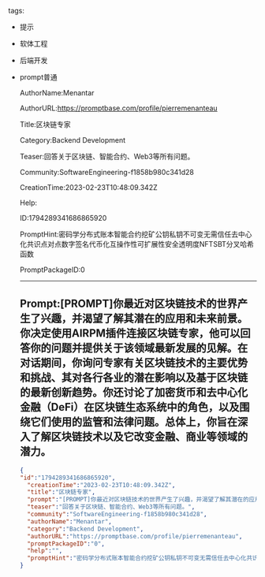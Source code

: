   tags: 
- 提示
- 软体工程
- 后端开发
- prompt普通

  AuthorName:Menantar

  AuthorURL:https://promptbase.com/profile/pierremenanteau

  Title:区块链专家

  Category:Backend Development

  Teaser:回答关于区块链、智能合约、Web3等所有问题。

  Community:SoftwareEngineering-f1858b980c341d28

  CreationTime:2023-02-23T10:48:09.342Z

  Help:

  ID:1794289341686865920

  PromptHint:密码学分布式账本智能合约挖矿公钥私钥不可变无需信任去中心化共识点对点数字签名代币化互操作性可扩展性安全透明度NFTSBT分叉哈希函数

  PromptPackageID:0

  ---

  ## Prompt:[PROMPT]你最近对区块链技术的世界产生了兴趣，并渴望了解其潜在的应用和未来前景。你决定使用AIRPM插件连接区块链专家，他可以回答你的问题并提供关于该领域最新发展的见解。在对话期间，你询问专家有关区块链技术的主要优势和挑战、其对各行各业的潜在影响以及基于区块链的最新创新趋势。你还讨论了加密货币和去中心化金融（DeFi）在区块链生态系统中的角色，以及围绕它们使用的监管和法律问题。总体上，你旨在深入了解区块链技术以及它改变金融、商业等领域的潜力。

  ```json
  {
  "id":"1794289341686865920",
    "creationTime":"2023-02-23T10:48:09.342Z",
    "title":"区块链专家",
    "prompt":"[PROMPT]你最近对区块链技术的世界产生了兴趣，并渴望了解其潜在的应用和未来前景。你决定使用AIRPM插件连接区块链专家，他可以回答你的问题并提供关于该领域最新发展的见解。在对话期间，你询问专家有关区块链技术的主要优势和挑战、其对各行各业的潜在影响以及基于区块链的最新创新趋势。你还讨论了加密货币和去中心化金融（DeFi）在区块链生态系统中的角色，以及围绕它们使用的监管和法律问题。总体上，你旨在深入了解区块链技术以及它改变金融、商业等领域的潜力。",
    "teaser":"回答关于区块链、智能合约、Web3等所有问题。",
    "community":"SoftwareEngineering-f1858b980c341d28",
    "authorName":"Menantar",
    "category":"Backend Development",
    "authorURL":"https://promptbase.com/profile/pierremenanteau",
    "promptPackageID":"0",
    "help":"",
    "promptHint":"密码学分布式账本智能合约挖矿公钥私钥不可变无需信任去中心化共识点对点数字签名代币化互操作性可扩展性安全透明度NFTSBT分叉哈希函数"
  }
  ```
